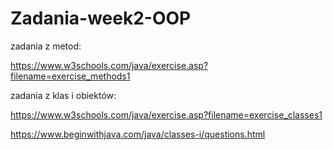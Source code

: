 # Zadania-week2-OOP

zadania z metod:

https://www.w3schools.com/java/exercise.asp?filename=exercise_methods1

zadania z klas i obiektów:

https://www.w3schools.com/java/exercise.asp?filename=exercise_classes1

https://www.beginwithjava.com/java/classes-i/questions.html

